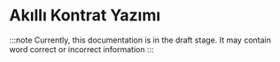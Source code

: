 # Akıllı Kontrat Yazımı

:::note
Currently, this documentation is in the draft stage. It may contain word correct or incorrect information
:::
